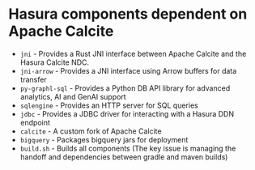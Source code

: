 # Hasura components dependent on Apache Calcite

* `jni` - Provides a Rust JNI interface between Apache Calcite and the Hasura Calcite NDC.
* `jni-arrow` - Provides a JNI interface using Arrow buffers for data transfer
* `py-graphl-sql` - Provides a Python DB API library for advanced analytics, AI and GenAI support
* `sqlengine` - Provides an HTTP server for SQL queries
* `jdbc` - Provides a JDBC driver for interacting with a Hasura DDN endpoint
* `calcite` - A custom fork of Apache Calcite
* `bigquery` - Packages bigquery jars for deployment
* `build.sh` - Builds all components (The key issue is managing the handoff and dependencies between gradle and maven builds)